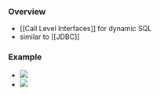 ### Overview
+ [[Call Level Interfaces]] for dynamic SQL
+ similar to [[JDBC]]

### Example
+ ![](../../z_images/Pasted%20image%2020220427123450.png)
+ ![](../../z_images/Pasted%20image%2020220427123633.png)